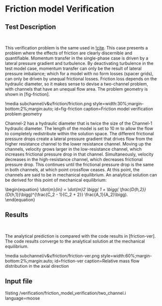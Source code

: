 # Friction model Verification

## Test Description

&nbsp;

This verification problem is the same used in [!cite](CTF-Verification). This case presents a problem where the effects of friction are clearly discernible and quantifiable. Momentum transfer in the single-phase case is driven by a lateral pressure gradient and turbulence. By deactivating turbulence in the test model case, momentum transfer can only be the result of lateral pressure imbalance; which for a model with no form losses (spacer grids), can only be driven by unequal frictional losses. Friction loss depends on the hydraulic diameter, so it makes sense to devise a two-channel problem, with channels that have an unequal flow area. The problem geometry is shown in [fig-friction].

!media subchannel/v&v/friction/friction.png
    style=width:30%;margin-bottom:2%;margin:auto;
    id=fig-friction
    caption=Friction model verification problem geometry

Channel-2 has a hydraulic diameter that is twice the size of the Channel-1 hydraulic diameter. The length of the model is set to 10 m to allow the flow to completely redistribute within the solution space. The different frictional pressure drops create a lateral pressure gradient that drives flow from the higher resistance channel to the lower resistance channel. Moving up the channels, velocity grows larger in the low-resistance channel, which increases frictional pressure drop in that channel. Simultaneously, velocity decreases in the high-resistance channel, which decreases frictional pressure drop. This continues until the frictional pressure drop is the same in both channels, at which point crossflow ceases. At this point, the channels are said to be in mechanical equilibrium. An analytical solution can be derived for this point of mechanical equilibrium:

\begin{equation}
\dot{m}_{in} = \dot{m}_2 \bigg( 1 + \bigg(  \frac{D_{h,2}}{D_{h,1}}\bigg)^{\frac{C_2 - 1}{C_2 + 2}} \frac{A_1}{A_2}\bigg).
\end{equation}

## Results

&nbsp;

The analytical prediction is compared with the code results in [friction-ver]. The code results converge to the analytical solution at the mechanical equilibrium.

!media subchannel/v&v/friction/friction-ver.png
    style=width:60%;margin-bottom:2%;margin:auto;
    id=friction-ver
    caption=Relative mass flow distribution in the axial direction

## Input file

!listing /verification/friction_model_verification/two_channel.i language=moose
